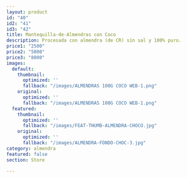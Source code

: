 ```yaml
---
layout: product
id: "40"
id2: "41"
id3: "42"
title: Mantequilla-de-Almendras con Coco
description: Procesada con almendra (de CR) sin sal y 100% puro.
price1: "2500"
price2: "5000"
price3: "8000"
images:
  default:
    thumbnail:
      optimized: ''
      fallback: "/images/ALMENDRAS 100G COCO WEB-1.png"
    original:
      optimized: ''
      fallback: "/images/ALMENDRAS 100G COCO WEB-1.png"
  featured:
    thumbnail:
      optimized: ''
      fallback: "/images/FEAT-THUMB-ALMENDRA-CHOCO.jpg"
    original:
      optimized: ''
      fallback: "/images/ALMENDRA-FONDO-CHOC-3.jpg"
category: almendra
featured: false
section: Store

---
```

